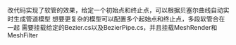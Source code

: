 改代码实现了软管的效果，给定一个初始点和终止点，可以根据贝塞尔曲线自动实时生成管道模型
想要更复杂的模型可以配置多个起始点和终止点，多段软管合在一起
需要挂载给定的Bezier.cs以及BezierPipe.cs，并且挂载MeshRender和MeshFilter
